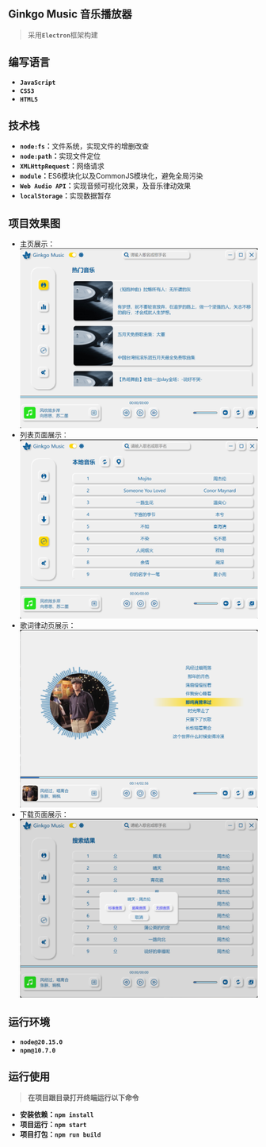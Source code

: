 ## Ginkgo Music 音乐播放器
>采用<b>`Electron`</b>框架构建</br>

## 编写语言
* <b>`JavaScript`</b></br>
* <b>`CSS3`</b></br>
* <b>`HTML5`</b></br>
  
## 技术栈
* <b>`node:fs`：</b>文件系统，实现文件的增删改查</br>
* <b>`node:path`：</b>实现文件定位</br>
* <b>`XMLHttpRequest`：</b>网络请求</br>
* <b>`module`：</b>ES6模块化以及CommonJS模块化，避免全局污染</br>
* <b>`Web Audio API`：</b>实现音频可视化效果，及音乐律动效果</br>
* <b>`localStorage`：</b>实现数据暂存</br>

## 项目效果图
* 主页展示：
![image-home](public/home.png)</br>
* 列表页面展示：
![image-list](public/list.png)</br>
* 歌词律动页展示：
![image-play](public/play.png)</br>
* 下载页面展示：
![image-mine](public/download.png)</br>

## 运行环境
* **`node@20.15.0`**</br>
* **`npm@10.7.0`**</br>

## 运行使用
><b>在项目跟目录打开终端运行以下命令</b>
* <b>安装依赖：`npm install`</b></br>
* <b>项目运行：`npm start`</b></br>
* <b>项目打包：`npm run build`</b></br>
